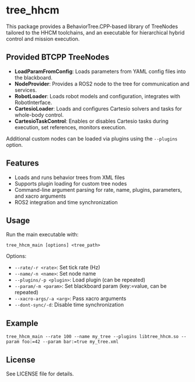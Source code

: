 # tree_hhcm

This package provides a BehaviorTree.CPP-based library of TreeNodes tailored to the HHCM toolchains, and an executable for hierarchical hybrid control and mission execution.

## Provided BTCPP TreeNodes
- **LoadParamFromConfig**: Loads parameters from YAML config files into the blackboard.
- **NodeProvider**: Provides a ROS2 node to the tree for communication and services.
- **RobotLoader**: Loads robot models and configuration, integrates with RobotInterface.
- **CartesioLoader**: Loads and configures Cartesio solvers and tasks for whole-body control.
- **CartesioTaskControl**: Enables or disables Cartesio tasks during execution, set references, monitors execution.

Additional custom nodes can be loaded via plugins using the `--plugins` option.

## Features
- Loads and runs behavior trees from XML files
- Supports plugin loading for custom tree nodes
- Command-line argument parsing for rate, name, plugins, parameters, and xacro arguments
- ROS2 integration and time synchronization

## Usage
Run the main executable with:
```
tree_hhcm_main [options] <tree_path>
```
Options:
- `--rate/-r <rate>`: Set tick rate (Hz)
- `--name/-n <name>`: Set node name
- `--plugins/-p <plugin>`: Load plugin (can be repeated)
- `--param/-m <param>`: Set blackboard param (key:=value, can be repeated)
- `--xacro-args/-a <arg>`: Pass xacro arguments
- `--dont-sync/-d`: Disable time synchronization

## Example
```
tree_hhcm_main --rate 100 --name my_tree --plugins libtree_hhcm.so --param foo:=42 --param bar:=true my_tree.xml
```

## License
See LICENSE file for details.
